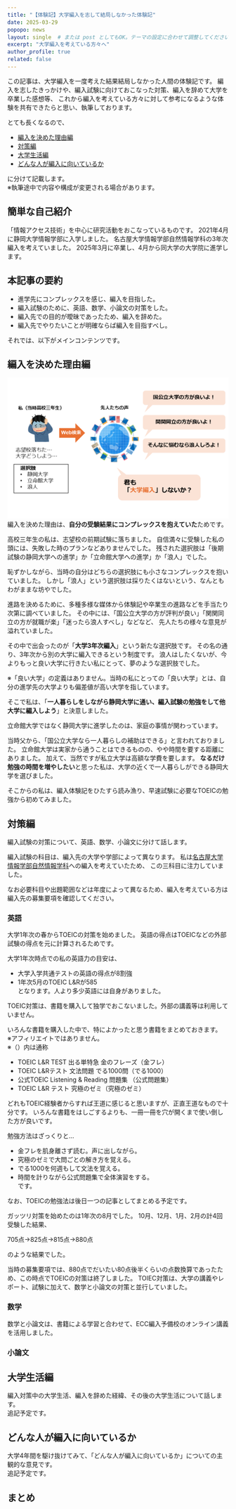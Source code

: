 ```yaml
---
title: "【体験記】大学編入を志して結局しなかった体験記"
date: 2025-03-29
popopo: news
layout: single  # または post としてもOK。テーマの設定に合わせて調整してください。
excerpt: "大学編入を考えている方々へ"
author_profile: true
related: false
---
```

この記事は、大学編入を一度考えた結果結局しなかった人間の体験記です。
編入を志したきっかけや、編入試験に向けておこなった対策、編入を辞めて大学を卒業した感想等、
これから編入を考えている方々に対して参考になるような体験を共有できたらと思い、執筆しております。

とても長くなるので、  
* [編入を決めた理由編](./#編入を決めた理由編)
* [対策編](./#対策編)
* [大学生活編](./#大学生活編)  
* [どんな人が編入に向いているか](./#どんな人が編入に向いているか)  

に分けて記載します。  
※執筆途中で内容や構成が変更される場合があります。

## 簡単な自己紹介
「情報アクセス技術」を中心に研究活動をおこなっているものです。
2021年4月に静岡大学情報学部に入学しました。
名古屋大学情報学部自然情報学科の3年次編入を考えていました。
2025年3月に卒業し、4月から同大学の大学院に進学します。

## 本記事の要約
* 進学先にコンプレックスを感じ、編入を目指した。
* 編入試験のために、英語、数学、小論文の対策をした。
* 編入先での目的が曖昧であったため、編入を辞めた。
* 編入先でやりたいことが明確ならば編入を目指すべし。

それでは、以下がメインコンテンツです。

## 編入を決めた理由編
![一件目のポスター発表の様子](/assets/img/posts/20250329/hennyu1.png)
編入を決めた理由は、**自分の受験結果にコンプレックスを抱えていた**ためです。

高校三年生の私は、志望校の前期試験に落ちました。
自信満々に受験した私の頭には、失敗した時のプランなどありませんでした。
残された選択肢は「後期試験の静岡大学への進学」か「立命館大学への進学」か「浪人」でした。

恥ずかしながら、当時の自分はどちらの選択肢にも小さなコンプレックスを抱いていました。
しかし「浪人」という選択肢は採りたくはないという、なんともわがままな坊やでした。

進路を決めるために、多種多様な媒体から体験記や卒業生の進路などを手当たり次第に調べていました。
その中には、「国公立大学の方が評判が良い」「関関同立の方が就職が楽」「迷ったら浪人すべし」などなど、
先人たちの様々な意見が溢れていました。

その中で出会ったのが「**大学3年次編入**」という新たな選択肢です。
その名の通り、3年次から別の大学に編入できるという制度です。
浪人はしたくないが、今よりもっと良い大学に行きたい私にとって、夢のような選択肢でした。

※「良い大学」の定義はありません。当時の私にとっての「良い大学」とは、自分の進学先の大学よりも偏差値が高い大学を指しています。

そこで私は、「**一人暮らしをしながら静岡大学に通い、編入試験の勉強をして他大学に編入しよう**」と決意しました。

立命館大学ではなく静岡大学に進学したのは、家庭の事情が関わっています。

当時父から、「国公立大学なら一人暮らしの補助はできる」と言われておりました。
立命館大学は実家から通うことはできるものの、やや時間を要する距離にありました。
加えて、当然ですが私立大学は高額な学費を要します。
**なるだけ勉強の時間を増やしたい**と思った私は、大学の近くで一人暮らしができる静岡大学を選びました。

そこからの私は、編入体験記をひたすら読み漁り、早速試験に必要なTOEICの勉強から初めてみました。

## 対策編
編入試験の対策について、英語、数学、小論文に分けて話します。  

編入試験の科目は、編入先の大学や学部によって異なります。
私は[名古屋大学情報学部自然情報学科](https://www.i.nagoya-u.ac.jp/si/ni/)への編入を考えていたため、
この三科目に注力していました。

なお必要科目や出題範囲などは年度によって異なるため、編入を考えている方は編入先の募集要項を確認してください。

### 英語
大学1年次の春からTOEICの対策を始めました。
英語の得点はTOEICなどの外部試験の得点を元に計算されるためです。

大学1年次時点での私の英語力の目安は、  
* 大学入学共通テストの英語の得点が8割強
* 1年次5月のTOEIC L&Rが585  
となります。人より多少英語には自身がありました。

TOEIC対策は、書籍を購入して独学でおこないました。外部の講義等は利用していません。

いろんな書籍を購入した中で、特によかったと思う書籍をまとめておきます。  
※アフィリエイトではありません。  
※（）内は通称
* TOEIC L&R TEST 出る単特急 金のフレーズ（金フレ）
* TOEIC L&Rテスト 文法問題 でる1000問（でる1000）
* 公式TOEIC Listening & Reading 問題集 （公式問題集）
* TOEIC L&R テスト 究極のゼミ（究極のゼミ）

どれもTOEIC経験者からすれば王道に感じると思いますが、正直王道なもので十分です。
いろんな書籍をはしごするよりも、一冊一冊を穴が開くまで使い倒した方が良いです。

勉強方法はざっくりと...  
* 金フレを肌身離さず読む。声に出しながら。
* 究極のゼミで大問ごとの解き方を覚える。
* でる1000を何週もして文法を覚える。
* 時間を計りながら公式問題集で全体演習をする。  
です。

なお、TOEICの勉強法は後日一つの記事としてまとめる予定です。

ガッツリ対策を始めたのは1年次の8月でした。
10月、12月、1月、2月の計4回受験した結果、

705点→825点→815点→880点

のような結果でした。

当時の募集要項では、880点でだいたい80点後半くらいの点数換算であったため、この時点でTOEICの対策は終了しました。
TOIEC対策は、大学の講義やレポート、試験に加えて、数学と小論文の対策と並行していました。

### 数学
数学と小論文は、書籍による学習と合わせて、ECC編入予備校のオンライン講義を活用しました。


### 小論文

## 大学生活編
編入対策中の大学生活、編入を辞めた経緯、その後の大学生活について話します。  
追記予定です。

## どんな人が編入に向いているか
大学4年間を駆け抜けてみて、「どんな人が編入に向いているか」についての主観的な意見です。  
追記予定です。

## まとめ
